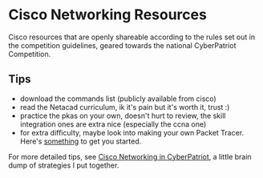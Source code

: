 # Cisco Networking Resources
Cisco resources that are openly shareable according to the rules set out in the competition guidelines, geared towards the national CyberPatriot Competition.

## Tips
- download the commands list (publicly available from cisco)
- read the Netacad curriculum, ik it's pain but it's worth it, trust :)
- practice the pkas on your own, doesn't hurt to review, the skill integration ones are extra nice (especially the ccna one)
- for extra difficulty, maybe look into making your own Packet Tracer. Here's [something](https://medium.com/@taiyu_chen/make-your-own-packet-tracer-lab-ea07c8f883a) to get you started.

For more detailed tips, see [Cisco Networking in CyberPatriot](/cisco-networking-in-cypat.md), a little brain dump of strategies I put together.
